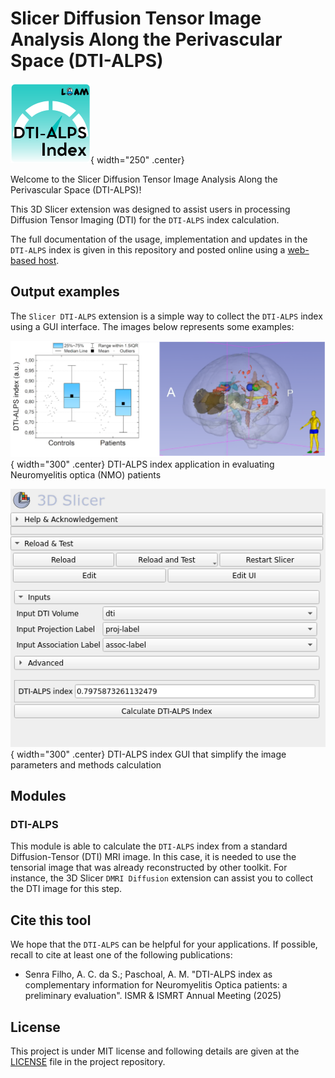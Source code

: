 # Slicer Diffusion Tensor Image Analysis Along the Perivascular Space (DTI-ALPS)

![project logo](../DTI_ALPS.png){ width="250" .center}

Welcome to the Slicer Diffusion Tensor Image Analysis Along the Perivascular Space (DTI-ALPS)!

This 3D Slicer extension was designed to assist users in processing Diffusion Tensor Imaging (DTI) for the `DTI-ALPS` index calculation. 


The full documentation of the usage, implementation and updates in the `DTI-ALPS` index is given in this repository and posted online using a [web-based host](https://slicer-dti-alps.readthedocs.io/en/latest/). 

## Output examples

The `Slicer DTI-ALPS` extension is a simple way to collect the `DTI-ALPS` index using a GUI interface. The images below represents some examples:

![DTI-ALPS example](assets/DTI-ALPS-NMO-patients.png){ width="300" .center}
DTI-ALPS index application in evaluating Neuromyelitis optica (NMO) patients

![GUI example](assets/DTI-ALPS-sc-2.png){ width="300" .center}
DTI-ALPS index GUI that simplify the image parameters and methods calculation

## Modules

### DTI-ALPS

This module is able to calculate the `DTI-ALPS` index from a standard Diffusion-Tensor (DTI) MRI image. In this case, it is needed to use the tensorial image that was already reconstructed by other toolkit. For instance, the 3D Slicer `DMRI Diffusion` extension can assist you to collect the DTI image for this step.


## Cite this tool

We hope that the `DTI-ALPS` can be helpful for your applications. If possible, recall to cite at least one of the following publications:

* Senra Filho, A. C. da S.; Paschoal, A. M. "DTI-ALPS index as complementary information for Neuromyelitis Optica patients: a preliminary evaluation". ISMR & ISMRT Annual Meeting (2025)

## License

This project is under MIT license and following details are given at the [LICENSE](https://github.com/LOAMRI/Slicer-DTI-ALPS/blob/main/LICENSE) file in the project repository.